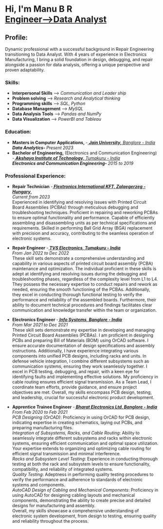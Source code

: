 <h1>Hi, I'm Manu B R <br/><a href="https://www.linkedin.com/in/manubr1994/">Engineer-->Data Analyst</a>

<h2>Profile:</h2>

Dynamic professional with a successful background in Repair Engineering transitioning to Data Analyst. With 4 years of experience in Electronics Manufacturing, I bring a solid foundation in design, debugging, and repair alongside a passion for data analysis, offering a unique perspective and proven adaptability.

<h3>Skills:</h3>

  - <b>Interpersonal Skills</b> --> <i>Communication and Leader ship</i>
- <b>Problem solving</b> --> <i>Research and Analytical thinking</i> 
- <b>Programming skills</b> --> <i>SQL, Python</i>
- <b>Database Management</b> --> <i>MySQL</i>
- <b>Data Analysis Tools</b> --> <i>Pandas and NumPy</i>
- <b>Data Visualization</b> --> <i>PowerBI and Tableau</i>

<h3>Education:</h3>

 - <b>Masters in Computer Applications,</b> -<a href="https://www.jainuniversity.ac.in/"> <b><i>Jain University,</b> Banglore - India</a></i>  </br><i><b>Data Analytics- </b>Present 2023 </i>
- <b>Bachelor of Engineering,</b> (Electronics and Communication Engineering) -<a href= "https://ait-tumkur.ac.in/"> <b><i>Akshaya Institute of Technology,</b> Tumakuru - India</i></a></br><i><b>Electronics and Communication Engineering- </b>2015 to 2019 </i>

<h3>Professional Experience:</h3>  

 - <b>Repair Technician</b>   -<a href= "https://flex.com/careers/hungary"><b> <i>Flextronics International KFT, Zalaegerzeg - Hungary</i></b>, <br/><a><i>Current from 2023</i></a>  <br/>
<a>Experienced in identifying and resolving issues with Printed Circuit Board Assemblies (PCBAs) through meticulous debugging and troubleshooting techniques. Proficient in repairing and reworking PCBAs to ensure optimal functionality and performance. Capable of efficiently assembling and disassembling units as per technical specifications and requirements. Skilled in performing Ball Grid Array (BGA) replacement with precision and accuracy, contributing to the seamless operation of electronic systems.</a>
 
 - <b>Repair Engineer</b>  -<a href= "https://tvs-e.in/tumkur/"><b> <i>TVS Electronics, Tumakuru - India</i></b> <br/> <a><i>From Jan 2022 to Dec 2022</i></a> <br/>
<a>These skill sets demonstrate a comprehensive understanding and capability in various aspects of printed circuit board assembly (PCBA) maintenance and optimization. The individual proficient in these skills is adept at identifying and resolving issues during the debugging and troubleshooting phases, regardless of the complexity level from L1 to L4. They possess the necessary expertise to conduct repairs and rework as needed, ensuring the smooth functioning of the PCBAs. Additionally, they excel in conducting thorough functional testing to verify the performance and reliability of the assembled boards. Furthermore, their ability to document technical procedures and findings facilitates clear communication and knowledge transfer within the team or organization.</a>

- <b>Electronics Engineer</b> -<a href= "https://info-systems.in/index.html"><b> <i>Info Systems, Banglore - India</i></b> <br/><a><i>From Mar 2021 to Dec 2021</i></a><br/>
<a> These skill sets demonstrate my expertise in developing and managing Printed Circuit Board Assemblies (PCBAs). I am proficient in designing PCBs and preparing Bill of Materials (BOM) using OrCAD software. I ensure accurate documentation of design specifications and assembly instructions. Additionally, I have experience integrating various components into unified PCB designs, including racks and units. In defense vehicle integration, I combine different subsystems such as communication systems, ensuring they work seamlessly together. I excel in PCB testing, debugging, and repair, with a keen eye for identifying faults and implementing effective solutions. My proficiency in cable routing ensures efficient signal transmission. As a Team Lead, I coordinate team efforts, provide guidance, and ensure project objectives are met. Overall, my skills encompass PCB design, testing, and leadership, crucial for successful electronic product development.</a>
- <b>Apprentice Trainee Engineer</b> -<a href= "https://www.ddpmod.gov.in/appellateauthorities/bharat-electronics-ltd-bel"><b> <i>Bharat Electronics Ltd, Banglore - India</i></b> <br/><a><i>From Feb 2020 to Feb 2021</i></a><br/>
<a> <i>PCB Designing (OrCAD)</i>: Proficiency in using OrCAD for PCB design, indicating expertise in creating schematics, laying out PCBs, and preparing manufacturing files.
<br/><i>Integration of Subsystems, Racks, and Cable Routing</i>: Ability to seamlessly integrate different subsystems and racks within electronic systems, ensuring efficient communication and optimal space utilization. Your expertise extends to organizing and optimizing cable routing for efficient signal transmission and minimal interference.
<br/><i>Racks and Subsystem Level Testing</i>: Experience in conducting thorough testing at both the rack and subsystem levels to ensure functionality, compatibility, and reliability of integrated systems.
<br/><i>Quality Testing</i>: Adeptness in performing quality testing procedures to verify the performance and adherence to standards of electronic systems and components.
<br/><i>AutoCAD Design of Cabling and Mechanical Components</i>: Proficiency in using AutoCAD for designing cabling layouts and mechanical components, demonstrating the ability to create precise and detailed designs for manufacturing and assembly.
<br/>Overall, my skills showcase a comprehensive understanding of electronic system development, from design to testing, ensuring quality and reliability throughout the process.</a>
